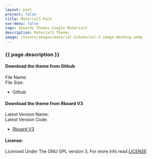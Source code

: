 ```yaml
---
layout: post
project: false
title: Material3 Pack
nav-menu: false
tags: Gboards Themes Google Material3
description: Material3 Themes
image: /assets/images/material-3/material-3-image-desktop.webp
---
```


<div id="main" class="alt">
   <div class="inner">
      <span class="image main material-3" alt="Material3 Pack" style="margin-top: -2em !important;"></span>
      <h3 >{{ page.description }}</h3>
      <p id="material-3-desc"></p>
      <div class="container-fluid-download">
         <div class="column-rboard">
            <div class="card">
               <div class="container-card">
                  <h4><b>Download the theme from Github</b></h4>
                  <div id="material-3-file_name" class="rboard-text">File Name: </div>
                  <div id="material-3-file_size" class="rboard-text">File Size: </div>
                  <ul class="actions card-button">
                     <li style="padding: 0 0 0 0 !important;">
                        <a id="material-3-link" class="button special read-more icon fa-github" target="_blank" style="color: var(--btn-text) !important;">Github</a>
                     </li>
                  </ul>
               </div>
            </div>
         </div>
         <div class="column-rboard">
            <div class="card">
               <div class="container-card">
                  <h4><b>Download the theme from Rboard V3</b></h4>
                  <div id="rboardversion-a6-release-name" class="rboard-text">Latest Version Name: </div>
                  <div id="rboardversion-a6-release-code" class="rboard-text">Latest Version Code: </div>
                  <ul class="actions card-button">
                     <li style="padding: 0 0 0 0 !important;"><a href="/projects/rboard-theme-manager/#rboard-downloads" class="button special read-more icon fa-file-arrow-down" target="_blank" style="color: var(--btn-text) !important;">Rboard V3</a></li>
                  </ul>
               </div>
            </div>
         </div>
      </div>
   </div>
</div>

<h4>License:</h4>
Licensed Under The GNU GPL version 3, For more info read <a target="_blank" href="https://github.com/AkosPaha/akospaha.github.io/blob/master/LICENSE.md">LICENSE</a>
